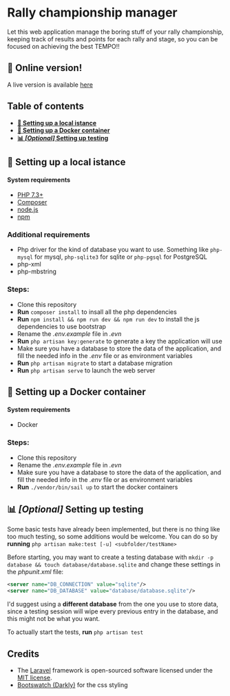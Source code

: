 # Rally championship manager
Let this web application manage the boring stuff of your rally championship, keeping track of results and points for each rally and stage, so you can be focused on achieving the best TEMPO!!

## :red_circle: Online version!
A live version is available [here](https://rally-championship-manager.herokuapp.com/championship)

## Table of contents

- **[:wrench: Setting up a local istance](#wrench-setting-up-a-local-istance)**
- **[:whale: Setting up a Docker container](#whale-setting-up-a-docker-container)**
- **[:bar_chart: _\[Optional\]_ Setting up testing](#bar_chart-optional-setting-up-testing)**

## :wrench: Setting up a local istance

#### System requirements
- [PHP 7.3+](https://www.php.net/downloads.php)
- [Composer](https://getcomposer.org/download/)
- [node.js](https://nodejs.org/en/)
- [npm](https://www.npmjs.com/)

### Additional requirements
- Php driver for the kind of database you want to use. Something like `php-mysql` for mysql, `php-sqlite3` for sqlite or `php-pgsql` for PostgreSQL
- php-xml
- php-mbstring

### Steps:
- Clone this repository
- **Run** `composer install` to insall all the php dependencies
- **Run** `npm install && npm run dev && npm run dev` to install the js dependencies to use bootstrap
- Rename the _.env.example_ file in _.evn_
- **Run** `php artisan key:generate` to generate a key the application will use
- Make sure you have a database to store the data of the application, and fill the needed info in the _.env_ file or as environment variables
- **Run** `php artisan migrate` to start a database migration
- **Run** `php artisan serve` to launch the web server

## :whale: Setting up a Docker container

#### System requirements
- Docker

### Steps:
- Clone this repository
- Rename the _.env.example_ file in _.evn_
- Make sure you have a database to store the data of the application, and fill the needed info in the _.env_ file or as environment variables
- **Run** `./vendor/bin/sail up` to start the docker containers

## :bar_chart: _[Optional]_ Setting up testing
Some basic tests have already been implemented, but there is no thing like too much testing, so some additions would be welcome.
You can do so by **running**
`php artisan make:test [-u] <subfolder/testName>`

Before starting, you may want to create a testing database with `mkdir -p database && touch database/database.sqlite` and change these settings in the _phpunit.xml_ file:
```xml
<server name="DB_CONNECTION" value="sqlite"/>
<server name="DB_DATABASE" value="database/database.sqlite"/>
```
I'd suggest using a **different database** from the one you use to store data, since a testing session will wipe every previous entry in the database, and this might not be what you want.

To actually start the tests, **run**
`php artisan test`
  
## Credits
- The [Laravel](https://github.com/laravel/laravel) framework is open-sourced software licensed under the [MIT license](https://opensource.org/licenses/MIT).
- [Bootswatch (Darkly)](https://bootswatch.com/darkly/) for the css styling